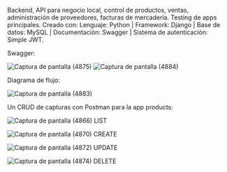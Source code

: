 Backend, API para negocio local, control de productos, ventas, administración de proveedores, facturas de mercadería. 
Testing de apps principales.
Creado con: 
Lenguaje: Python 
| Framework: Django | Base de datos: MySQL 
| Documentación: Swagger
| Sistema de autenticación: Simple JWT.

Swagger:

![Captura de pantalla (4875)](https://github.com/shemaru/proyecto_backend_tienda/assets/132232807/995ff37e-f53e-4bd2-b6b1-c685bb4a912f)
![Captura de pantalla (4884)](https://github.com/shemaru/proyecto_backend_tienda/assets/132232807/ae84c0cc-c4f9-4f5d-b4d1-960b8e88131a)

Diagrama de flujo:

![Captura de pantalla (4883)](https://github.com/shemaru/proyecto_backend_tienda/assets/132232807/4584e304-9cd9-4e54-8d1c-1830103df498)

Un CRUD de capturas con Postman para la app products:

![Captura de pantalla (4866)](https://github.com/shemaru/proyecto_backend_tienda/assets/132232807/44ec2da0-6d7b-4e1b-a0c2-0770ac0425dd)
LIST

![Captura de pantalla (4870)](https://github.com/shemaru/proyecto_backend_tienda/assets/132232807/62fc0ae8-fc79-4ded-b40e-a3258bb09bd9)
CREATE

![Captura de pantalla (4872)](https://github.com/shemaru/proyecto_backend_tienda/assets/132232807/5333350b-a91c-4d5d-b34c-99ca0351fade)
UPDATE

![Captura de pantalla (4874)](https://github.com/shemaru/proyecto_backend_tienda/assets/132232807/96d6376a-dc30-44c1-b2f1-04ae0ddd8139)
DELETE







